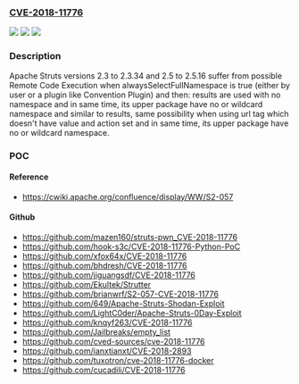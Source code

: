 ### [CVE-2018-11776](https://cve.mitre.org/cgi-bin/cvename.cgi?name=CVE-2018-11776)
![](https://img.shields.io/static/v1?label=Product&message=Apache%20Struts&color=blue)
![](https://img.shields.io/static/v1?label=Version&message=n%2Fa&color=blue)
![](https://img.shields.io/static/v1?label=Vulnerability&message=Remote%20Code%20Execution&color=brighgreen)

### Description

Apache Struts versions 2.3 to 2.3.34 and 2.5 to 2.5.16 suffer from possible Remote Code Execution when alwaysSelectFullNamespace is true (either by user or a plugin like Convention Plugin) and then: results are used with no namespace and in same time, its upper package have no or wildcard namespace and similar to results, same possibility when using url tag which doesn't have value and action set and in same time, its upper package have no or wildcard namespace.

### POC

#### Reference
- https://cwiki.apache.org/confluence/display/WW/S2-057

#### Github
- https://github.com/mazen160/struts-pwn_CVE-2018-11776
- https://github.com/hook-s3c/CVE-2018-11776-Python-PoC
- https://github.com/xfox64x/CVE-2018-11776
- https://github.com/bhdresh/CVE-2018-11776
- https://github.com/jiguangsdf/CVE-2018-11776
- https://github.com/Ekultek/Strutter
- https://github.com/brianwrf/S2-057-CVE-2018-11776
- https://github.com/649/Apache-Struts-Shodan-Exploit
- https://github.com/LightC0der/Apache-Struts-0Day-Exploit
- https://github.com/knqyf263/CVE-2018-11776
- https://github.com/Jailbreaks/empty_list
- https://github.com/cved-sources/cve-2018-11776
- https://github.com/ianxtianxt/CVE-2018-2893
- https://github.com/tuxotron/cve-2018-11776-docker
- https://github.com/cucadili/CVE-2018-11776

